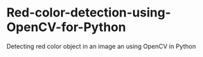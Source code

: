 # Red-color-detection-using-OpenCV-for-Python
Detecting red color object in an image an using OpenCV in Python
